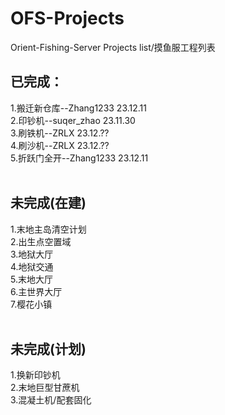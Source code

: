 # OFS-Projects
Orient-Fishing-Server Projects list/摸鱼服工程列表<br>
## 已完成：<br>
1.搬迁新仓库--Zhang1233 23.12.11<br>
2.印钞机--suqer_zhao 23.11.30<br>
3.刷铁机--ZRLX 23.12.??<br>
4.刷沙机--ZRLX 23.12.??<br>
5.折跃门全开--Zhang1233 23.12.11<br>
<br>
## 未完成(在建)<br>
1.末地主岛清空计划<br>
2.出生点空置域<br>
3.地狱大厅<br>
4.地狱交通<br>
5.末地大厅<br>
6.主世界大厅<br>
7.樱花小镇<br>
<br>
## 未完成(计划)<br>
1.换新印钞机<br>
2.末地巨型甘蔗机<br>
3.混凝土机/配套固化<br>
